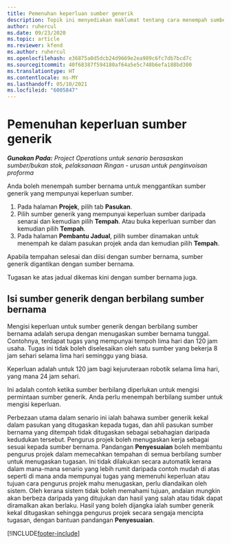 ```yaml
---
title: Pemenuhan keperluan sumber generik
description: Topik ini menyediakan maklumat tentang cara menempah sumber bernama untuk keperluan sumber generik.
author: ruhercul
ms.date: 09/23/2020
ms.topic: article
ms.reviewer: kfend
ms.author: ruhercul
ms.openlocfilehash: e36875a0d5dcb24d9669e2ea989c6fc7db7bcd7c
ms.sourcegitcommit: 40f68387f594180af64a5e5c748b6efa188bd300
ms.translationtype: HT
ms.contentlocale: ms-MY
ms.lasthandoff: 05/10/2021
ms.locfileid: "6005847"
---
```

# <a name="generic-resource-requirement-fulfillment"></a>Pemenuhan keperluan sumber generik

_**Gunakan Pada:** Project Operations untuk senario berasaskan sumber/bukan stok, pelaksanaan Ringan - urusan untuk penginvoisan proforma_

Anda boleh menempah sumber bernama untuk menggantikan sumber generik yang mempunyai keperluan sumber.

1. Pada halaman **Projek**, pilih tab **Pasukan**.
2. Pilih sumber generik yang mempunyai keperluan sumber daripada senarai dan kemudian pilih **Tempah**. Atau buka keperluan sumber dan kemudian pilih **Tempah**.
3. Pada halaman **Pembantu Jadual**, pilih sumber dinamakan untuk menempah ke dalam pasukan projek anda dan kemudian pilih **Tempah**.

Apabila tempahan selesai dan diisi dengan sumber bernama, sumber generik digantikan dengan sumber bernama.

Tugasan ke atas jadual dikemas kini dengan sumber bernama juga.

## <a name="fulfill-a-generic-resource-with-multiple-named-resources"></a>Isi sumber generik dengan berbilang sumber bernama
Mengisi keperluan untuk sumber generik dengan berbilang sumber bernama adalah serupa dengan menugaskan sumber bernama tunggal. Contohnya, terdapat tugas yang mempunyai tempoh lima hari dan 120 jam usaha. Tugas ini tidak boleh diselesaikan oleh satu sumber yang bekerja 8 jam sehari selama lima hari seminggu yang biasa. 

Keperluan adalah untuk 120 jam bagi kejuruteraan robotik selama lima hari, yang mana 24 jam sehari.

Ini adalah contoh ketika sumber berbilang diperlukan untuk mengisi permintaan sumber generik. Anda perlu menempah berbilang sumber untuk mengisi keperluan.

Perbezaan utama dalam senario ini ialah bahawa sumber generik kekal dalam pasukan yang ditugaskan kepada tugas, dan ahli pasukan sumber bernama yang ditempah tidak ditugaskan sebagai sebahagian daripada kedudukan tersebut. Pengurus projek boleh menugaskan kerja sebagai sesuai kepada sumber bernama. Pandangan **Penyesuaian** boleh membantu pengurus projek dalam memecahkan tempahan di semua berbilang sumber untuk menugaskan tugasan. Ini tidak dilakukan secara automatik kerana dalam mana-mana senario yang lebih rumit daripada contoh mudah di atas seperti di mana anda mempunyai tugas yang memenuhi keperluan atau tujuan cara pengurus projek mahu menugaskan, perlu diandaikan oleh sistem. Oleh kerana sistem tidak boleh memahami tujuan, andaian mungkin akan berbeza daripada yang ditujukan dan hasil yang salah atau tidak dapat diramalkan akan berlaku. Hasil yang boleh dijangka ialah sumber generik kekal ditugaskan sehingga pengurus projek secara sengaja mencipta tugasan, dengan bantuan pandangan **Penyesuaian**.




[!INCLUDE[footer-include](../includes/footer-banner.md)]